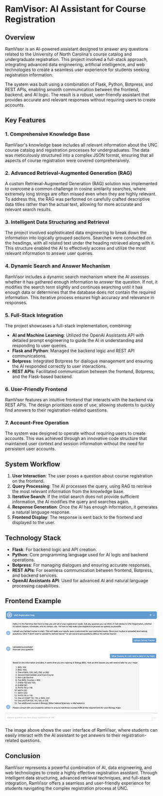 # RamVisor: AI Assistant for Course Registration

## Overview

RamVisor is an AI-powered assistant designed to answer any questions related to the University of North Carolina's course catalog and undergraduate registration. This project involved a full-stack approach, integrating advanced data engineering, artificial intelligence, and web technologies to create a seamless user experience for students seeking registration information.

The system was built using a combination of Flask, Python, Botpress, and REST APIs, enabling smooth communication between the frontend, backend, and AI logic. The result is a robust, user-friendly assistant that provides accurate and relevant responses without requiring users to create accounts.

## Key Features

### 1. Comprehensive Knowledge Base
RamVisor's knowledge base includes all relevant information about the UNC course catalog and registration processes for undergraduates. The data was meticulously structured into a complex JSON format, ensuring that all aspects of course registration were covered comprehensively.

### 2. Advanced Retrieval-Augmented Generation (RAG)
A custom Retrieval-Augmented Generation (RAG) solution was implemented to overcome a common challenge in cosine similarity searches, where extremely long strings are often missed even when they are highly relevant. To address this, the RAG was performed on carefully crafted descriptive data titles rather than the actual text, allowing for more accurate and relevant search results.

### 3. Intelligent Data Structuring and Retrieval
The project involved sophisticated data engineering to break down the information into logically grouped sections. Searches were conducted on the headings, with all related text under the heading retrieved along with it. This structure enabled the AI to effectively access and utilize the most relevant information to answer user queries.

### 4. Dynamic Search and Answer Mechanism
RamVisor includes a dynamic search mechanism where the AI assesses whether it has gathered enough information to answer the question. If not, it modifies the search term slightly and continues searching until it has enough data or determines that the database does not contain the required information. This iterative process ensures high accuracy and relevance in responses.

### 5. Full-Stack Integration
The project showcases a full-stack implementation, combining:

- **AI and Machine Learning**: Utilized the OpenAI Assistants API with detailed prompt engineering to guide the AI in understanding and responding to user queries.
- **Flask and Python**: Managed the backend logic and REST API communications.
- **Botpress**: Integrated Botpress for dialogue management and ensuring the AI responded correctly to user interactions.
- **REST APIs**: Facilitated communication between the frontend, Botpress, and the Flask-based backend.

### 6. User-Friendly Frontend
RamVisor features an intuitive frontend that interacts with the backend via REST APIs. The design prioritizes ease of use, allowing students to quickly find answers to their registration-related questions.

### 7. Account-Free Operation
The system was designed to operate without requiring users to create accounts. This was achieved through an innovative code structure that maintained user context and session information without the need for persistent user accounts.

## System Workflow

1. **User Interaction**: The user poses a question about course registration on the frontend.
2. **Query Processing**: The AI processes the query, using RAG to retrieve the most relevant information from the knowledge base.
3. **Iterative Search**: If the initial search does not provide sufficient information, the AI modifies the query and searches again.
4. **Response Generation**: Once the AI has enough information, it generates a natural language response.
5. **Frontend Display**: The response is sent back to the frontend and displayed to the user.

## Technology Stack

- **Flask**: For backend logic and API creation.
- **Python**: Core programming language used for AI logic and backend operations.
- **Botpress**: For managing dialogues and ensuring accurate responses.
- **REST APIs**: For seamless communication between frontend, Botpress, and backend services.
- **OpenAI Assistants API**: Used for advanced AI and natural language processing capabilities.

## Frontend Example

![RamVisor Frontend](ramvisor.png)

The image above shows the user interface of RamVisor, where students can easily interact with the AI assistant to get answers to their registration-related questions.

## Conclusion

RamVisor represents a powerful combination of AI, data engineering, and web technologies to create a highly effective registration assistant. Through intelligent data structuring, advanced retrieval techniques, and full-stack integration, RamVisor offers a seamless and user-friendly experience for students navigating the complex registration process at UNC.
